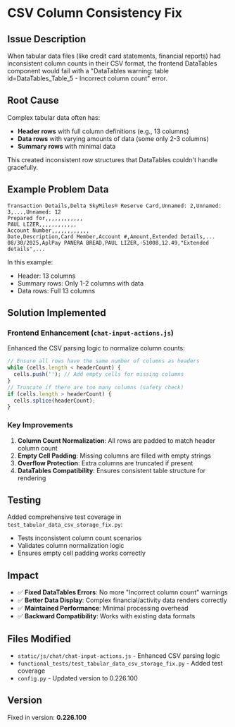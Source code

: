# CSV Column Consistency Fix

## Issue Description
When tabular data files (like credit card statements, financial reports) had inconsistent column counts in their CSV format, the frontend DataTables component would fail with a "DataTables warning: table id=DataTables_Table_5 - Incorrect column count" error.

## Root Cause
Complex tabular data often has:
- **Header rows** with full column definitions (e.g., 13 columns)
- **Data rows** with varying amounts of data (some only 2-3 columns)
- **Summary rows** with minimal data

This created inconsistent row structures that DataTables couldn't handle gracefully.

## Example Problem Data
```csv
Transaction Details,Delta SkyMiles® Reserve Card,Unnamed: 2,Unnamed: 3,...,Unnamed: 12
Prepared for,,,,,,,,,,,,
PAUL LIZER,,,,,,,,,,,,
Account Number,,,,,,,,,,,,
Date,Description,Card Member,Account #,Amount,Extended Details,...
08/30/2025,AplPay PANERA BREAD,PAUL LIZER,-51008,12.49,"Extended details",...
```

In this example:
- Header: 13 columns
- Summary rows: Only 1-2 columns with data
- Data rows: Full 13 columns

## Solution Implemented

### Frontend Enhancement (`chat-input-actions.js`)
Enhanced the CSV parsing logic to normalize column counts:

```javascript
// Ensure all rows have the same number of columns as headers
while (cells.length < headerCount) {
  cells.push(''); // Add empty cells for missing columns
}
// Truncate if there are too many columns (safety check)
if (cells.length > headerCount) {
  cells.splice(headerCount);
}
```

### Key Improvements
1. **Column Count Normalization**: All rows are padded to match header column count
2. **Empty Cell Padding**: Missing columns are filled with empty strings
3. **Overflow Protection**: Extra columns are truncated if present
4. **DataTables Compatibility**: Ensures consistent table structure for rendering

## Testing
Added comprehensive test coverage in `test_tabular_data_csv_storage_fix.py`:
- Tests inconsistent column count scenarios
- Validates column normalization logic
- Ensures empty cell padding works correctly

## Impact
- ✅ **Fixed DataTables Errors**: No more "Incorrect column count" warnings
- ✅ **Better Data Display**: Complex financial/activity data renders correctly
- ✅ **Maintained Performance**: Minimal processing overhead
- ✅ **Backward Compatibility**: Works with existing data formats

## Files Modified
- `static/js/chat/chat-input-actions.js` - Enhanced CSV parsing logic
- `functional_tests/test_tabular_data_csv_storage_fix.py` - Added test coverage
- `config.py` - Updated version to 0.226.100

## Version
Fixed in version: **0.226.100**
